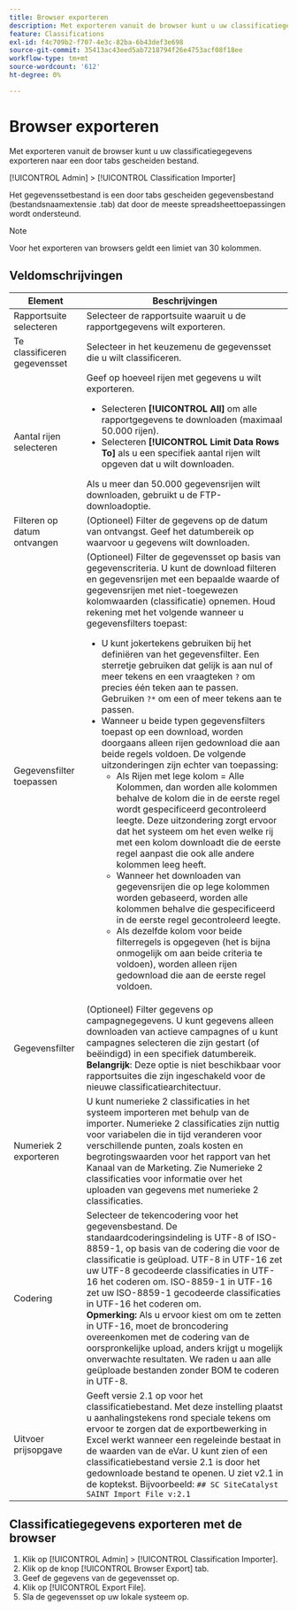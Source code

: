 ```yaml
---
title: Browser exporteren
description: Met exporteren vanuit de browser kunt u uw classificatiegegevens exporteren naar een door tabs gescheiden bestand.
feature: Classifications
exl-id: f4c709b2-f707-4e3c-82ba-6b43def3e698
source-git-commit: 35413ac43eed5ab7218794f26e4753acf08f18ee
workflow-type: tm+mt
source-wordcount: '612'
ht-degree: 0%

---
```


# Browser exporteren

Met exporteren vanuit de browser kunt u uw classificatiegegevens exporteren naar een door tabs gescheiden bestand.

[!UICONTROL Admin] > [!UICONTROL Classification Importer]

Het gegevenssetbestand is een door tabs gescheiden gegevensbestand (bestandsnaamextensie .tab) dat door de meeste spreadsheettoepassingen wordt ondersteund.

>[!NOTE]
>Voor het exporteren van browsers geldt een limiet van 30 kolommen.

## Veldomschrijvingen

| Element | Beschrijvingen |
| --- | --- |
| Rapportsuite selecteren | Selecteer de rapportsuite waaruit u de rapportgegevens wilt exporteren. |
| Te classificeren gegevensset | Selecteer in het keuzemenu de gegevensset die u wilt classificeren. |
| Aantal rijen selecteren | Geef op hoeveel rijen met gegevens u wilt exporteren.<ul><li>Selecteren **[!UICONTROL All]** om alle rapportgegevens te downloaden (maximaal 50.000 rijen).</li><li>Selecteren **[!UICONTROL Limit Data Rows To]** als u een specifiek aantal rijen wilt opgeven dat u wilt downloaden.</li></ul>Als u meer dan 50.000 gegevensrijen wilt downloaden, gebruikt u de FTP-downloadoptie. |
| Filteren op datum ontvangen | (Optioneel) Filter de gegevens op de datum van ontvangst. Geef het datumbereik op waarvoor u gegevens wilt downloaden. |
| Gegevensfilter toepassen | (Optioneel) Filter de gegevensset op basis van gegevenscriteria. U kunt de download filteren en gegevensrijen met een bepaalde waarde of gegevensrijen met niet-toegewezen kolomwaarden (classificatie) opnemen. Houd rekening met het volgende wanneer u gegevensfilters toepast:<ul><li>U kunt jokertekens gebruiken bij het definiëren van het gegevensfilter. Een sterretje gebruiken dat gelijk is aan nul of meer tekens en een vraagteken `?` om precies één teken aan te passen. Gebruiken `?*` om een of meer tekens aan te passen.</li><li>Wanneer u beide typen gegevensfilters toepast op een download, worden doorgaans alleen rijen gedownload die aan beide regels voldoen. De volgende uitzonderingen zijn echter van toepassing:<ul><li>Als Rijen met lege kolom = Alle Kolommen, dan worden alle kolommen behalve de kolom die in de eerste regel wordt gespecificeerd gecontroleerd leegte. Deze uitzondering zorgt ervoor dat het systeem om het even welke rij met een kolom downloadt die de eerste regel aanpast die ook alle andere kolommen leeg heeft.</li><li>Wanneer het downloaden van gegevensrijen die op lege kolommen worden gebaseerd, worden alle kolommen behalve die gespecificeerd in de eerste regel gecontroleerd leegte.</li><li>Als dezelfde kolom voor beide filterregels is opgegeven (het is bijna onmogelijk om aan beide criteria te voldoen), worden alleen rijen gedownload die aan de eerste regel voldoen.</li></ul></ul> |
| Gegevensfilter | (Optioneel) Filter gegevens op campagnegegevens. U kunt gegevens alleen downloaden van actieve campagnes of u kunt campagnes selecteren die zijn gestart (of beëindigd) in een specifiek datumbereik.<br>**Belangrijk**: Deze optie is niet beschikbaar voor rapportsuites die zijn ingeschakeld voor de nieuwe classificatiearchitectuur. |
| Numeriek 2 exporteren | U kunt numerieke 2 classificaties in het systeem importeren met behulp van de importer. Numerieke 2 classificaties zijn nuttig voor variabelen die in tijd veranderen voor verschillende punten, zoals kosten en begrotingswaarden voor het rapport van het Kanaal van de Marketing. Zie Numerieke 2 classificaties voor informatie over het uploaden van gegevens met numerieke 2 classificaties. |
| Codering | Selecteer de tekencodering voor het gegevensbestand. De standaardcoderingsindeling is UTF-8 of ISO-8859-1, op basis van de codering die voor de classificatie is geüpload. UTF-8 in UTF-16 zet uw UTF-8 gecodeerde classificaties in UTF-16 het coderen om. ISO-8859-1 in UTF-16 zet uw ISO-8859-1 gecodeerde classificaties in UTF-16 het coderen om.<br>**Opmerking:** Als u ervoor kiest om om te zetten in UTF-16, moet de broncodering overeenkomen met de codering van de oorspronkelijke upload, anders krijgt u mogelijk onverwachte resultaten. We raden u aan alle geüploade bestanden zonder BOM te coderen in UTF-8. |
| Uitvoer prijsopgave | Geeft versie 2.1 op voor het classificatiebestand. Met deze instelling plaatst u aanhalingstekens rond speciale tekens om ervoor te zorgen dat de exportbewerking in Excel werkt wanneer een regeleinde bestaat in de waarden van de eVar. U kunt zien of een classificatiebestand versie 2.1 is door het gedownloade bestand te openen. U ziet v2.1 in de koptekst. Bijvoorbeeld: `## SC SiteCatalyst SAINT Import File v:2.1` |

## Classificatiegegevens exporteren met de browser

1. Klik op [!UICONTROL Admin] > [!UICONTROL Classification Importer].
1. Klik op de knop [!UICONTROL Browser Export] tab.
1. Geef de gegevens van de gegevensset op.
1. Klik op [!UICONTROL Export File].
1. Sla de gegevensset op uw lokale systeem op.
